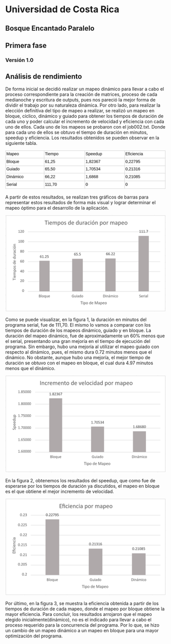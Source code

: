 # Universidad de Costa Rica
## Bosque Encantado Paralelo
## Primera fase
### Versión 1.0
## Análisis de rendimiento
De forma inicial se decidió realizar un mapeo dinámico para llevar a cabo el proceso correspondiente para la creación de matrices, proceso de cada medianoche y escritura de outputs, pues nos pareció la mejor forma de dividir el trabajo por su naturaleza dinámica.
Por otro lado, para realizar la elección definitiva del tipo de mapeo a realizar, se realizó un mapeo en bloque, cíclico, dinámico y guiado para obtener los tiempos de duración de cada uno y poder calcular el incremento de velocidad y eficiencia con cada uno de ellos. 
Cada uno de los mapeos se probaron con el job002.txt. Donde para cada uno de ellos se obtuvo el tiempo de duración en minutos, speedup y eficiencia. Los resultados obtenidos se pueden observar en la siguiente tabla.

![](img/img0.png)

A partir de estos resultados, se realizan tres gráficos de barras para representar estos resultados de forma más visual y lograr determinar el mapeo óptimo para el desarrollo de la aplicación.

![](img/img1.png)

Como se puede visualizar, en la figura 1,  la duración en minutos del programa serial, fue de 111,70. El mismo lo vamos a comparar con los tiempos de duración de los mapeos dinámico, guiado y en bloque. La duración del mapeo dinámico, fue de aproximadamente un 60% menos que el serial, presentando una gran mejoría en el tiempo de ejecución del programa. Sin embargo, hubo una mejoría al utilizar el mapeo guiado con respecto al dinámico, pues, el mismo dura 0.72 minutos menos que el dinámico. No obstante, aunque hubo una mejoría, el mejor tiempo de duración se obtuvo con el mapeo en bloque, el cual dura 4.97 minutos menos que el dinámico.

![](img/img2.png)

En la figura 2, obtenemos los resultados del speedup, que como fue de esperarse por los tiempos de duración ya discutidos, el mapeo en bloque es el que obtiene el mejor incremento de velocidad. 

![](img/img3.png)

Por último, en la figura 3, se muestra la eficiencia obtenida a partir de los tiempos de duración de cada mapeo, donde el mapeo por bloque obtiene la mayor eficiencia.
Para concluir, los resultados arrojaron que el mapeo elegido inicialmente(dinámico), no es el indicado para llevar a cabo el proceso requerido para la concurrencia del programa. Por lo que, se hizo un cambio de un mapeo dinámico a un mapeo en bloque para una mayor optimización del programa.
